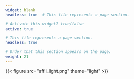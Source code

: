 ```yaml
---
widget: blank
headless: true  # This file represents a page section.

# Activate this widget? true/false
active: true

# This file represents a page section.
headless: true

# Order that this section appears on the page.
weight: 21
---
```

<!-- {{< figure src="affil_dark.png" theme="dark" >}} -->
{{< figure src="affil_light.png" theme="light" >}}